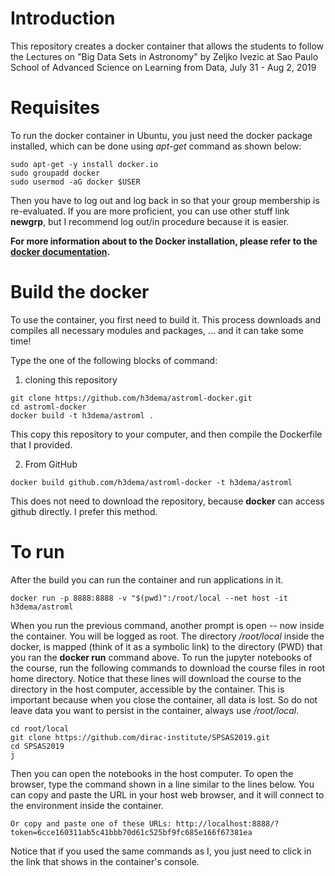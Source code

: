 # Introduction

This repository creates a docker container that allows the students to follow the Lectures on "Big Data Sets in Astronomy" by Zeljko Ivezic at Sao Paulo School of Advanced Science on Learning from Data, July 31 - Aug 2, 2019



# Requisites

To run the docker container in Ubuntu, you just need the docker package installed, which can be done using _apt-get_ command as shown below:

```
sudo apt-get -y install docker.io
sudo groupadd docker
sudo usermod -aG docker $USER
```

Then you have to log out and log back in so that your group membership is re-evaluated. If you are more proficient, you can use other stuff link __newgrp__, but I recommend log out/in procedure because it is easier.

__For more information about to the Docker installation, please refer to the [docker documentation](https://docs.docker.com/install/).__


# Build the docker

To use the container, you first need to build it.
This process downloads and compiles all necessary modules and packages, ... and it can take some time!

Type the one of the following blocks of command:

1) cloning this repository

```
git clone https://github.com/h3dema/astroml-docker.git
cd astroml-docker
docker build -t h3dema/astroml .
```

This copy this repository to your computer, and then compile the Dockerfile that I provided.

2) From GitHub

```
docker build github.com/h3dema/astroml-docker -t h3dema/astroml
```

This does not need to download the repository, because __docker__ can access github directly. I prefer this method.


# To run

After the build you can run the container and run applications in it.

```
docker run -p 8888:8888 -v "$(pwd)":/root/local --net host -it h3dema/astroml
```

When you run the previous command, another prompt is open -- now inside the container.
You will be logged as root. The directory _/root/local_ inside the docker, is mapped (think of it as a symbolic link) to the directory (PWD) that you ran the __docker run__ command above.
To run the jupyter notebooks of the course, run the following commands to download the course files in root home directory.
Notice that these lines will download the course to the directory in the host computer, accessible by the container.
This is important because when you close the container, all data is lost.
So do not leave data you want to persist in the container, always use _/root/local_.

```
cd root/local
git clone https://github.com/dirac-institute/SPSAS2019.git
cd SPSAS2019
j
```

Then you can open the notebooks in the host computer.
To open the browser, type the command shown in a line similar to the lines below.
You can copy and paste the URL in your host web browser, and it will connect to the environment inside the container.

`
Or copy and paste one of these URLs:
        http://localhost:8888/?token=6cce160311ab5c41bbb70d61c525bf9fc685e166f67381ea
`

Notice that if you used the same commands as I, you just need to click in the link that shows in the container's console.
